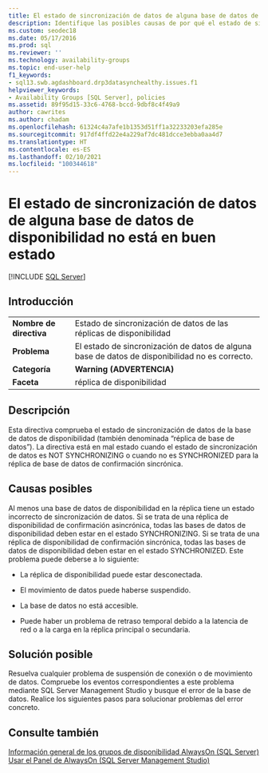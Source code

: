 ```yaml
---
title: El estado de sincronización de datos de alguna base de datos de disponibilidad no está en buen estado
description: Identifique las posibles causas de por qué el estado de sincronización de datos de alguna base de datos en un grupo de disponibilidad Always On no es correcto.
ms.custom: seodec18
ms.date: 05/17/2016
ms.prod: sql
ms.reviewer: ''
ms.technology: availability-groups
ms.topic: end-user-help
f1_keywords:
- sql13.swb.agdashboard.drp3datasynchealthy.issues.f1
helpviewer_keywords:
- Availability Groups [SQL Server], policies
ms.assetid: 89f95d15-33c6-4768-bccd-9dbf8c4f49a9
author: cawrites
ms.author: chadam
ms.openlocfilehash: 61324c4a7afe1b1353d51ff1a32233203efa285e
ms.sourcegitcommit: 917df4ffd22e4a229af7dc481dcce3ebba0aa4d7
ms.translationtype: HT
ms.contentlocale: es-ES
ms.lasthandoff: 02/10/2021
ms.locfileid: "100344618"
---
```

# <a name="data-synchronization-state-of-some-availability-database-is-not-healthy"></a>El estado de sincronización de datos de alguna base de datos de disponibilidad no está en buen estado
[!INCLUDE [SQL Server](../../../includes/applies-to-version/sqlserver.md)]
    
## <a name="introduction"></a>Introducción  
  
|||  
|-|-|  
|**Nombre de directiva**|Estado de sincronización de datos de las réplicas de disponibilidad|  
|**Problema**|El estado de sincronización de datos de alguna base de datos de disponibilidad no es correcto.|  
|**Categoría**|**Warning (ADVERTENCIA)**|  
|**Faceta**|réplica de disponibilidad|  
  
## <a name="description"></a>Descripción  
 Esta directiva comprueba el estado de sincronización de datos de la base de datos de disponibilidad (también denominada “réplica de base de datos”). La directiva está en mal estado cuando el estado de sincronización de datos es NOT SYNCHRONIZING o cuando no es SYNCHRONIZED para la réplica de base de datos de confirmación sincrónica.   
  
## <a name="possible-causes"></a>Causas posibles  
 Al menos una base de datos de disponibilidad en la réplica tiene un estado incorrecto de sincronización de datos. Si se trata de una réplica de disponibilidad de confirmación asincrónica, todas las bases de datos de disponibilidad deben estar en el estado SYNCHRONIZING. Si se trata de una réplica de disponibilidad de confirmación sincrónica, todas las bases de datos de disponibilidad deben estar en el estado SYNCHRONIZED. Este problema puede deberse a lo siguiente:  
  
-   La réplica de disponibilidad puede estar desconectada.  
  
-   El movimiento de datos puede haberse suspendido.  
  
-   La base de datos no está accesible.  
  
-   Puede haber un problema de retraso temporal debido a la latencia de red o a la carga en la réplica principal o secundaria.  
  
## <a name="possible-solution"></a>Solución posible  
 Resuelva cualquier problema de suspensión de conexión o de movimiento de datos. Compruebe los eventos correspondientes a este problema mediante SQL Server Management Studio y busque el error de la base de datos. Realice los siguientes pasos para solucionar problemas del error concreto.  
  
## <a name="see-also"></a>Consulte también  
 [Información general de los grupos de disponibilidad AlwaysOn &#40;SQL Server&#41;](../../../database-engine/availability-groups/windows/overview-of-always-on-availability-groups-sql-server.md)   
 [Usar el Panel de AlwaysOn &#40;SQL Server Management Studio&#41;](../../../database-engine/availability-groups/windows/use-the-always-on-dashboard-sql-server-management-studio.md)  
  
  
